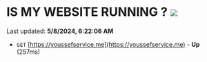 # IS MY WEBSITE RUNNING ? [![](https://img.shields.io/static/v1?label=Sponsor&message=%E2%9D%A4&logo=GitHub&color=%23fe8e86)](https://github.com/sponsors/<username>)

Last updated: **5/8/2024, 6:22:06 AM**

- `GET` [https://youssefservice.me](https://youssefservice.me) - **Up** (257ms)
